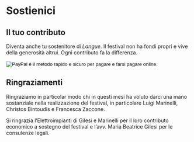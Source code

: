 <h1 class="main-title">Sostienici</h1>

## Il tuo contributo

Diventa anche tu sostenitore di *Langue*.
Il festival non ha fondi propri e vive della generosità altrui. Ogni contributo fa la differenza.

<form class="paypal-donation" action="https://www.paypal.com/cgi-bin/webscr" method="post" target="_top">
    <input type="hidden" name="cmd" value="_s-xclick">
    <input type="hidden" name="hosted_button_id" value="SK74ZCUE9EBNY">
    <input type="image" src="https://www.paypalobjects.com/it_IT/IT/i/btn/btn_donateCC_LG.gif" border="0" name="submit" alt="PayPal è il metodo rapido e sicuro per pagare e farsi pagare online.">
    <img alt="" border="0" src="https://www.paypalobjects.com/it_IT/i/scr/pixel.gif" width="1" height="1">
</form>

## Ringraziamenti

Ringraziamo in particolar modo chi in questi mesi ha voluto darci una mano sostanziale nella realizzazione del festival, in particolare Luigi Marinelli, Christos Bintoudis e Francesca Zaccone.

Si ringrazia l’Elettroimpianti di Gilesi e Marinelli per il loro contributo economico a sostegno del festival e l’avv. Maria Beatrice Gilesi per le consulenze legali.
